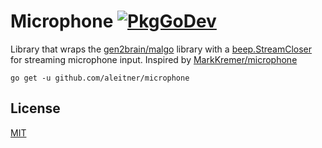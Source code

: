 # Microphone [![PkgGoDev](https://pkg.go.dev/badge/github.com/aleitner/microphone)](https://pkg.go.dev/github.com/aleitner/microphone)

Library that wraps the [gen2brain/malgo](https://github.com/gen2brain/malgo) library with a [beep.StreamCloser](https://godoc.org/github.com/faiface/beep#StreamCloser) for streaming microphone input. Inspired by [MarkKremer/microphone](https://github.com/MarkKremer/microphone)

```
go get -u github.com/aleitner/microphone
```

## License

[MIT](https://github.com/aleitner/microphone/blob/master/LICENSE)
